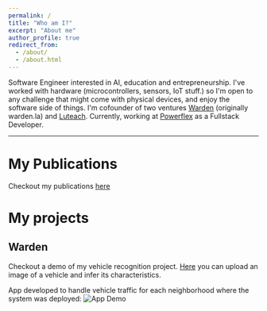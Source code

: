 ```yaml
---
permalink: /
title: "Who am I?"
excerpt: "About me"
author_profile: true
redirect_from: 
  - /about/
  - /about.html
---
```


Software Engineer interested in AI, education and entrepreneurship. I've worked with hardware (microcontrollers, sensors, IoT stuff.) so I'm open to any challenge that might come with physical devices, and enjoy the software side of things. I'm cofounder of two ventures [Warden](https://wardentec.com) (originally warden.la) and [Luteach](https://luteach.com). Currently, working at [Powerflex](https://powerflex.com) as a Fullstack Developer.


---
# My Publications
Checkout my publications [here](https://amaruescalante.io/publications/)

# My projects

## Warden
Checkout a demo of my vehicle recognition project. [Here](https://vehicle-recognition-demo.vercel.app) you can upload an image of a vehicle and infer its characteristics.

App developed to handle vehicle traffic for each neighborhood where the system was deployed:
![App Demo](https://amaruescalante.io/files/vehicle-recognition/system-app-demo.gif)
